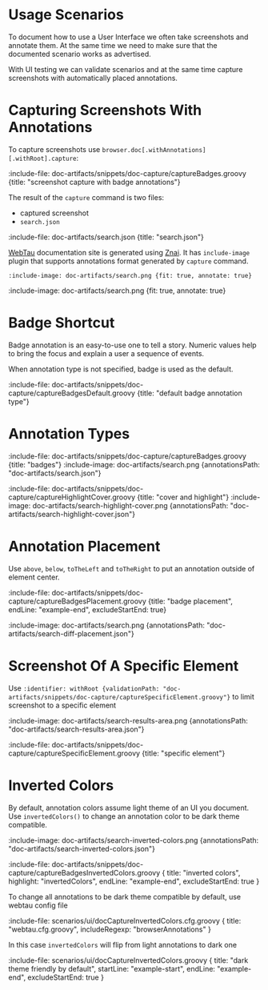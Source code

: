 # Usage Scenarios

To document how to use a User Interface we often take screenshots and annotate them.
At the same time we need to make sure that the documented scenario works as advertised. 

With UI testing we can validate scenarios and at the same time capture screenshots with automatically placed annotations.

# Capturing Screenshots With Annotations

To capture screenshots use `browser.doc[.withAnnotations][.withRoot].capture`:

:include-file: doc-artifacts/snippets/doc-capture/captureBadges.groovy {title: "screenshot capture with badge annotations"}

The result of the `capture` command is two files:
* captured screenshot 
* `search.json`

:include-file: doc-artifacts/search.json {title: "search.json"}

[WebTau](https://testingisdocumenting.org/webtau) documentation site is generated using [Znai](https://github.com/testingisdocumenting/znai). 
It has `include-image` plugin that supports annotations format generated by `capture` command.

    :include-image: doc-artifacts/search.png {fit: true, annotate: true}
    
:include-image: doc-artifacts/search.png {fit: true, annotate: true}

# Badge Shortcut

Badge annotation is an easy-to-use one to tell a story. Numeric values help to bring the focus and explain a user a
sequence of events.

When annotation type is not specified, badge is used as the default.

:include-file: doc-artifacts/snippets/doc-capture/captureBadgesDefault.groovy {title: "default badge annotation type"}

# Annotation Types

:include-file: doc-artifacts/snippets/doc-capture/captureBadges.groovy {title: "badges"}
:include-image: doc-artifacts/search.png {annotationsPath: "doc-artifacts/search.json"}

:include-file: doc-artifacts/snippets/doc-capture/captureHighlightCover.groovy {title: "cover and highlight"}
:include-image: doc-artifacts/search-highlight-cover.png {annotationsPath: "doc-artifacts/search-highlight-cover.json"}

# Annotation Placement

Use `above`, `below`, `toTheLeft` and `toTheRight` to put an annotation outside of element center.

:include-file: doc-artifacts/snippets/doc-capture/captureBadgesPlacement.groovy {title: "badge placement", endLine: "example-end", excludeStartEnd: true}

:include-image: doc-artifacts/search.png {annotationsPath: "doc-artifacts/search-diff-placement.json"}

# Screenshot Of A Specific Element 

Use `:identifier: withRoot {validationPath: "doc-artifacts/snippets/doc-capture/captureSpecificElement.groovy"}` 
to limit screenshot to a specific element

:include-image: doc-artifacts/search-results-area.png {annotationsPath: "doc-artifacts/search-results-area.json"}

:include-file: doc-artifacts/snippets/doc-capture/captureSpecificElement.groovy {title: "specific element"}


# Inverted Colors

By default, annotation colors assume light theme of an UI you document. 
Use `invertedColors()` to change an annotation color to be dark theme compatible.

:include-image: doc-artifacts/search-inverted-colors.png {annotationsPath: "doc-artifacts/search-inverted-colors.json"}

:include-file: doc-artifacts/snippets/doc-capture/captureBadgesInvertedColors.groovy {
  title: "inverted colors",
  highlight: "invertedColors",
  endLine: "example-end", 
  excludeStartEnd: true
}

To change all annotations to be dark theme compatible by default, use webtau config file

:include-file: scenarios/ui/docCaptureInvertedColors.cfg.groovy {
  title: "webtau.cfg.groovy",
  includeRegexp: "browserAnnotations" }

In this case `invertedColors` will flip from light annotations to dark one  

:include-file: scenarios/ui/docCaptureInvertedColors.groovy {
  title: "dark theme friendly by default",
  startLine: "example-start",
  endLine: "example-end",
  excludeStartEnd: true
}
